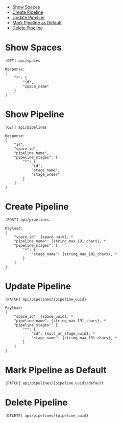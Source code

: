 
* [Show Spaces](#show-spaces)
* [Create Pipeline](#create-pipeline)
* [Update Pipeline](#update-pipeline)
* [Mark Pipeline as Default](#mark-pipeline-as-default)
* [Delete Pipeline](#delete-pipeline)

# Show Spaces
    
    [GET] api/spaces
    
    Response:
    [
        "*": {
            "id",
            "space_name"
        }
    ]

# Show Pipeline

    [GET] api/pipelines
    
    Response:
    {
        "id",
        "space_id",
        "pipeline_name",
        "pipeline_stages": [
            "*": {
                "id",
                "stage_name",
                "stage_order"
            }
        ]
    }


# Create Pipeline
    
    [POST] api/pipelines

    Payload:
    {
        "space_id": {space_uuid}, *
        "pipeline_name": {string_max_191_chars}, *
        "pipeline_stages": [
            "*": {
                "stage_name": {string_max_191_chars}, *
            }
        ]
    }

# Update Pipeline

    [PATCH] api/pipelines/{pipeline_uuid}

    Payload:
    {
        "space_id": {space_uuid}, *
        "pipeline_name": {string_max_191_chars}, *
        "pipeline_stages": [
            "*": {
                "id": {null_or_stage_uuid}, *
                "stage_name": {string_max_191_chars}, *
            }
        ]
    }

# Mark Pipeline as Default

    [PATCH] api/pipelines/{pipeline_uuid}/default

# Delete Pipeline
    
    [DELETE] api/pipelines/{pipeline_uuid}

